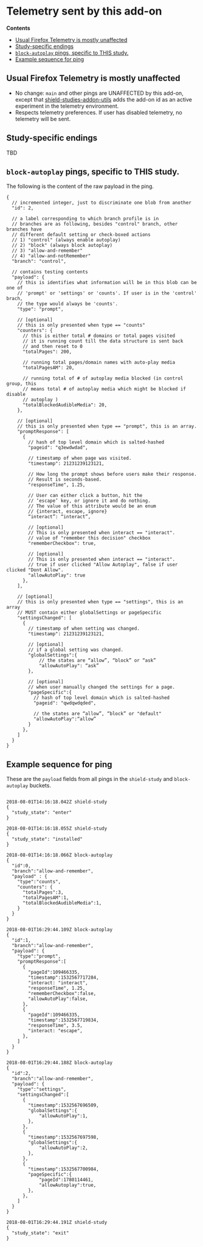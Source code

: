 # Telemetry sent by this add-on

<!-- START doctoc generated TOC please keep comment here to allow auto update -->

<!-- DON'T EDIT THIS SECTION, INSTEAD RE-RUN doctoc TO UPDATE -->

**Contents**

* [Usual Firefox Telemetry is mostly unaffected](#usual-firefox-telemetry-is-mostly-unaffected)
* [Study-specific endings](#study-specific-endings)
* [`block-autoplay` pings, specific to THIS study.](#block-autoplay-pings-specific-to-this-study)
* [Example sequence for ping](#example-sequence-for-ping)

<!-- END doctoc generated TOC please keep comment here to allow auto update -->

## Usual Firefox Telemetry is mostly unaffected

* No change: `main` and other pings are UNAFFECTED by this add-on, except that [shield-studies-addon-utils](https://github.com/mozilla/shield-studies-addon-utils) adds the add-on id as an active experiment in the telemetry environment.
* Respects telemetry preferences. If user has disabled telemetry, no telemetry will be sent.

## Study-specific endings

TBD

## `block-autoplay` pings, specific to THIS study.

The following is the content of the raw payload in the ping.

```
{
  // incremented integer, just to discriminate one blob from another
  "id": 2,

  // a label corresponding to which branch profile is in
  // branches are as following, besides "control" branch, other branches have
  // different default setting or check-boxed actions
  // 1) "control" (always enable autoplay)
  // 2) "block" (always block autoplay)
  // 3) "allow-and-remember"
  // 4) "allow-and-notRemember"
  "branch": "control",

  // contains testing contents
  "payload": {
    // this is identifies what information will be in this blob can be one of
    // 'prompt' or 'settings' or 'counts'. If user is in the 'control' brach,
    // the type would always be 'counts'.
    "type": "prompt",

    // [optional]
    // this is only presented when type == "counts"
    "counters": {
      // this is either total # domains or total pages visited
      // it is running count till the data structure is sent back
      // and then reset to 0
      "totalPages": 200,

      // running total pages/domain names with auto-play media
      "totalPagesAM": 20,

      // running total of # of autoplay media blocked (in control group, this
      // means total # of autoplay media which might be blocked if disable
      // autoplay )
      "totalBlockedAudibleMedia": 20,
    },

    // [optional]
    // this is only presented when type == "prompt", this is an array.
    "promptResponse": [
      {
        // hash of top level domain which is salted-hashed
        "pageid": "q3ewdwdad",

        // timestamp of when page was visited.
        "timestamp": 21231239123121,

        // How long the prompt shows before users make their response.
        // Result is seconds-based.
        "responseTime", 1.25,

        // User can either click a button, hit the
        // ‘escape’ key, or ignore it and do nothing.
        // The value of this attribute would be an enum
        // {interact, escape, ignore}
        “interact”: “interact”,

        // [optional]
        // This is only presented when interact == "interact".
        // value of "remember this decision" checkbox
        "rememberCheckbox": true,

        // [optional]
        // This is only presented when interact == "interact".
        // true if user clicked "Allow Autoplay", false if user clicked "Dont Allow".
        "allowAutoPlay": true
      },
    ],

    // [optional]
    // this is only presented when type == "settings", this is an array
    // MUST contain either globalSettings or pageSpecific
    "settingsChanged": [
      {
        // timestamp of when setting was changed.
        "timestamp": 21231239123121,

        // [optional]
        // if a global setting was changed.
        "globalSettings":{
            // the states are “allow”, “block” or “ask”
            "allowAutoPlay": “ask”
        },

        // [optional]
        // when user manually changed the settings for a page.
        "pageSpecific":{
          // hash of top level domain which is salted-hashed
          "pageid": "qwdqwdqded",

          // the states are “allow”, “block” or "default"
          "allowAutoPlay":“allow”
        }
      },
    ]
  }
}
```

## Example sequence for ping

These are the `payload` fields from all pings in the `shield-study` and `block-autoplay` buckets.

```

2018-08-01T14:16:18.042Z shield-study
{
  "study_state": "enter"
}

2018-08-01T14:16:18.055Z shield-study
{
  "study_state": "installed"
}

2018-08-01T14:16:18.066Z block-autoplay
{
  "id":0,
  "branch":"allow-and-remember",
  "payload" : {
    "type":"counts",
    "counters": {
      "totalPages":3,
      "totalPagesAM":1,
      "totalBlockedAudibleMedia":1,
    }
  }
}

2018-08-01T16:29:44.109Z block-autoplay
{
  "id":1,
  "branch":"allow-and-remember",
  "payload": {
    "type":"prompt",
    "promptResponse":[
      {
        "pageId":109466335,
        "timestamp":1532567717284,
        "interact: "interact",
        "responseTime", 1.25,
        "rememberCheckbox":false,
        "allowAutoPlay":false,
      },
      {
        "pageId":109466335,
        "timestamp":1532567719834,
        "responseTime", 3.5,
        "interact: "escape",
      },
    ]
  }
}

2018-08-01T16:29:44.188Z block-autoplay
{
  "id":2,
  "branch":"allow-and-remember",
  "payload": {
    "type":"settings",
    "settingsChanged":[
      {
        "timestamp":1532567696509,
        "globalSettings":{
            "allowAutoPlay":1,
        },
      },
      {
        "timestamp":1532567697598,
        "globalSettings":{
            "allowAutoPlay":2,
        },
      },
      {
        "timestamp":1532567700984,
        "pageSpecific":{
            "pageId":1780114461,
            "allowAutoplay":true,
        },
      },
    ]
  }
}

2018-08-01T16:29:44.191Z shield-study
{
  "study_state": "exit"
}
```
